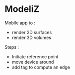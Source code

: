 # ModeliZ

Mobile app to :
- render 2D surfaces
- render 3D volumes

Steps :
- Initiate reference point
- move device around
- add tag to compute an edge
